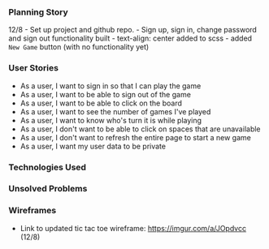 ### Planning Story
12/8 - Set up project and github repo.
     - Sign up, sign in, change password and sign out functionality built
     - text-align: center added to scss
     - added `New Game` button (with no functionality yet)

### User Stories
- As a user, I want to sign in so that I can play the game
- As a user, I want to be able to sign out of the game
- As a user, I want to be able to click on the board
- As a user, I want to see the number of games I've played
- As a user, I want to know who's turn it is while playing
- As a user, I don't want to be able to click on spaces that are unavailable
- As a user, I don't want to refresh the entire page to start a new game
- As a user, I want my user data to be private

### Technologies Used


### Unsolved Problems


### Wireframes
- Link to updated tic tac toe wireframe: https://imgur.com/a/JOpdvcc (12/8)

